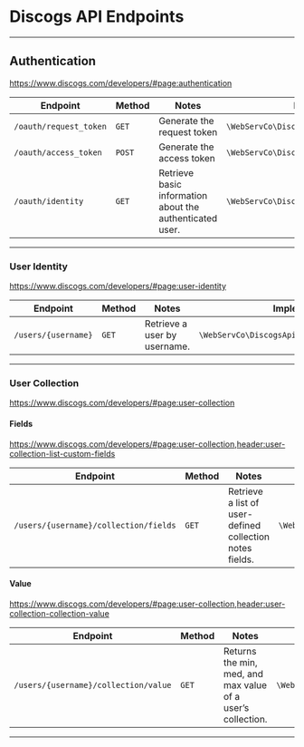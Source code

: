 # Discogs API Endpoints

---

## Authentication

https://www.discogs.com/developers/#page:authentication

| Endpoint               | Method | Notes                                                    | Implementation                                 |
|------------------------|--------|----------------------------------------------------------|------------------------------------------------|
| `/oauth/request_token` | `GET`  | Generate the request token                               | `\WebServCo\DiscogsApi\Api\OAuth\RequestToken` |
| `/oauth/access_token`  | `POST` | Generate the access token                                | `\WebServCo\DiscogsApi\Api\OAuth\AccessToken`  |
| `/oauth/identity`      | `GET`  | Retrieve basic information about the authenticated user. | `\WebServCo\DiscogsApi\Api\OAuth\Identity`     |

---

### User Identity

https://www.discogs.com/developers/#page:user-identity

| Endpoint               | Method | Notes                                                    | Implementation                                    |
|------------------------|--------|----------------------------------------------------------|---------------------------------------------------|
| `/users/{username}`    | `GET`  | Retrieve a user by username.                             | `\WebServCo\DiscogsApi\Api\User\Identity\Profile` |

---

### User Collection

https://www.discogs.com/developers/#page:user-collection

#### Fields

https://www.discogs.com/developers/#page:user-collection,header:user-collection-list-custom-fields

| Endpoint                              | Method | Notes                                                    | Implementation                                     |
|---------------------------------------|--------|----------------------------------------------------------|----------------------------------------------------|
| `/users/{username}/collection/fields` | `GET`  | Retrieve a list of user-defined collection notes fields. | `\WebServCo\DiscogsApi\Api\User\Collection\Fields` |


#### Value

https://www.discogs.com/developers/#page:user-collection,header:user-collection-collection-value

| Endpoint                             | Method | Notes                                                       | Implementation                                    |
|--------------------------------------|--------|-------------------------------------------------------------|---------------------------------------------------|
| `/users/{username}/collection/value` | `GET`  | Returns the min, med, and max value of a user’s collection. | `\WebServCo\DiscogsApi\Api\User\Collection\Value` |

---
